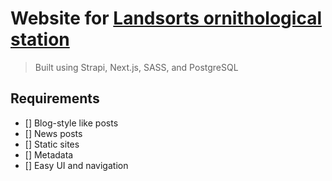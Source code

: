 # Website for [Landsorts ornithological station](https://landsort-birds.se)

> Built using Strapi, Next.js, SASS, and PostgreSQL

## Requirements

-   [] Blog-style like posts
-   [] News posts
-   [] Static sites
-   [] Metadata
-   [] Easy UI and navigation
